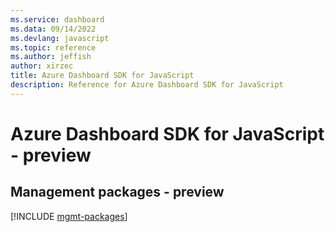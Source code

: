 ```yaml
---
ms.service: dashboard
ms.data: 09/14/2022
ms.devlang: javascript
ms.topic: reference
ms.author: jeffish
author: xirzec
title: Azure Dashboard SDK for JavaScript
description: Reference for Azure Dashboard SDK for JavaScript
---
```

# Azure Dashboard SDK for JavaScript - preview

## Management packages - preview
[!INCLUDE [mgmt-packages](dashboard-mgmt-index.md)]